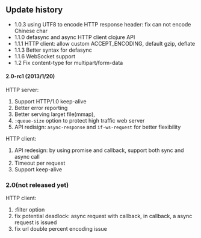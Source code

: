 ## Update history

* 1.0.3  using UTF8 to encode HTTP response header: fix can not encode Chinese char
* 1.1.0 defasync and async HTTP client clojure API
* 1.1.1 HTTP client: allow custom ACCEPT_ENCODING, default gzip, deflate
* 1.1.3 Better syntax for defasync
* 1.1.6 WebSocket support
* 1.2   Fix content-type for multipart/form-data


#### 2.0-rc1 (2013/1/20)

HTTP server:
  1. Support HTTP/1.0 keep-alive
  2. Better error reporting
  3. Better serving larget file(mmap),
  4. `:queue-size` option to protect high traffic web server
  5. API redisign: `async-response` and `if-ws-request` for better flexibility

HTTP client:
  1. API redesign: by using promise and callback, support both sync and async call
  2. Timeout per request
  3. Support keep-alive

### 2.0(not released yet)

HTTP client:
   1. :filter option
   2. fix potential deadlock: async request with callback, in callback, a async request is issued
   3. fix url double percent encoding issue

